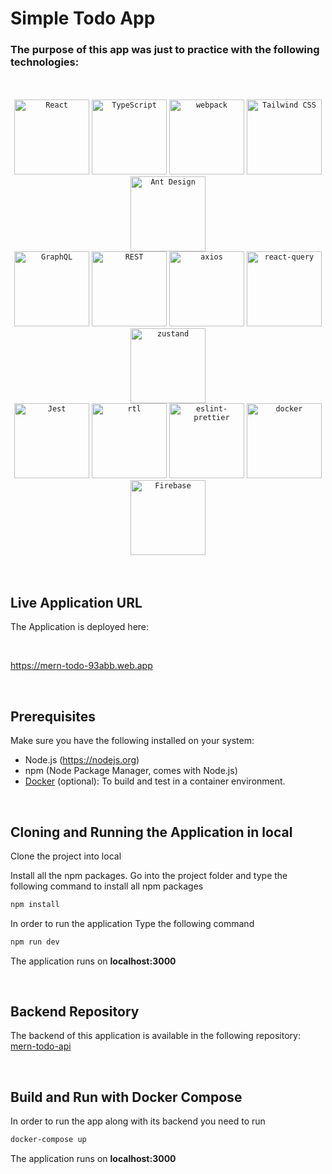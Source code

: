 # Simple Todo App

### The purpose of this app was just to practice with the following technologies:

<br>
<br>

<div align="center">
	<code><img width="120" src="https://user-images.githubusercontent.com/25181517/183897015-94a058a6-b86e-4e42-a37f-bf92061753e5.png" alt="React" title="React"/></code>
	<code><img width="120" src="https://user-images.githubusercontent.com/25181517/183890598-19a0ac2d-e88a-4005-a8df-1ee36782fde1.png" alt="TypeScript" title="TypeScript"/></code>
	<code><img width="120" src="https://user-images.githubusercontent.com/25181517/187955008-981340e6-b4cc-441b-80cf-7a5e94d29e7e.png" alt="webpack" title="Webpack"/></code>
	<code><img width="120" src="https://user-images.githubusercontent.com/25181517/202896760-337261ed-ee92-4979-84c4-d4b829c7355d.png" alt="Tailwind CSS" title="Tailwind CSS"/></code>
  <code><img width="120" src="https://user-images.githubusercontent.com/25181517/190887795-99cb0921-e57f-430b-a111-e165deedaa36.png" alt="Ant Design" title="Ant Design"/></code>
  <br>
	<code><img width="120" src="https://user-images.githubusercontent.com/25181517/192107856-aa92c8b1-b615-47c3-9141-ed0d29a90239.png" alt="GraphQL" title="GraphQL"/></code>
	<code><img width="120" src="https://user-images.githubusercontent.com/25181517/192107858-fe19f043-c502-4009-8c47-476fc89718ad.png" alt="REST" title="REST"/></code>
  <code><img width="120" height="120" src="https://axios-http.com/assets/logo.svg" alt="axios" title="Axios"/></code>
  <code><img width="120" src="https://miro.medium.com/v2/resize:fit:720/format:webp/1*elhu-42TzQEdsFjKDbQhhA.png" alt="react-query" title="React Query"/></code>
	<code><img width="120" height="120" src="https://raw.githubusercontent.com/pmndrs/zustand/main/bear.jpg" alt="zustand" title="Zustand"/></code>
  <br>
  <code><img width="120" src="https://user-images.githubusercontent.com/25181517/187955005-f4ca6f1a-e727-497b-b81b-93fb9726268e.png" alt="Jest" title="Jest"/></code>
	<code><img width="120" src="https://testing-library.com/img/octopus-128x128.png" alt="rtl" title="React Testing Library"/></code>
  <code><img width="120" height="120" src="https://miro.medium.com/v2/resize:fit:2000/format:webp/1*83PZeBAFQkP1XyOfDigxsg.png" alt="eslint-prettier" title="eslint-prettier"/></code>
	<code><img width="120" src="https://user-images.githubusercontent.com/25181517/117207330-263ba280-adf4-11eb-9b97-0ac5b40bc3be.png" alt="docker" title="Docker"/></code>
  <code><img width="120" src="https://user-images.githubusercontent.com/25181517/189716855-2c69ca7a-5149-4647-936d-780610911353.png" alt="Firebase" title="Firebase"/></code>
</div>

<br>
<br>

## Live Application URL

The Application is deployed here:

<br>

https://mern-todo-93abb.web.app

<br>

## Prerequisites


Make sure you have the following installed on your system:

- Node.js (https://nodejs.org)
- npm (Node Package Manager, comes with Node.js)
- [Docker](https://www.docker.com/) (optional): To build and test in a container environment.

<br>

## Cloning and Running the Application in local

Clone the project into local

Install all the npm packages. Go into the project folder and type the following command to install all npm packages

```bash
npm install
```

In order to run the application Type the following command

```bash
npm run dev
```

The application runs on **localhost:3000**

<br>

## Backend Repository
The backend of this application is available in the following repository: [mern-todo-api](https://github.com/GrigorYenoqyan/mern-todo-api)

<br>

## Build and Run with Docker Compose
In order to run the app along with its backend you need to run

```bash
docker-compose up
```
The application runs on **localhost:3000**
